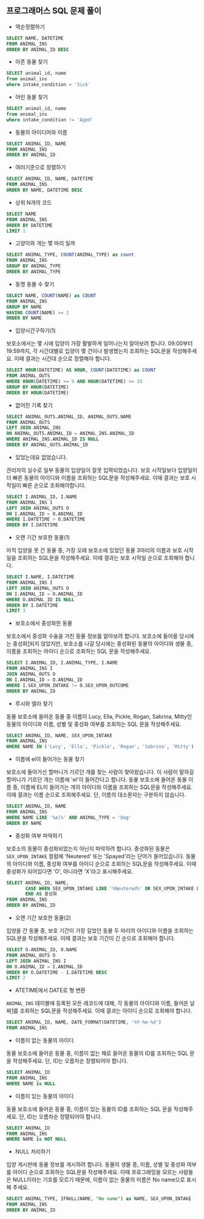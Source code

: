 ## 프로그래머스 SQL 문제 풀이

- 역순정렬하기

~~~sql
SELECT NAME, DATETIME
FROM ANIMAL_INS
ORDER BY ANIMAL_ID DESC
~~~

- 아픈 동물 찾기

~~~sql
SELECT animal_id, name
from animal_ins
where intake_condition = 'Sick'
~~~

- 어린 동물 찾기

~~~sql
SELECT animal_id, name
from animal_ins
where intake_condition != 'Aged'
~~~

- 동물의 아이디어와 이름

~~~sql
SELECT ANIMAL_ID, NAME
FROM ANIMAL_INS
ORDER BY ANIMAL_ID
~~~

- 여러기준으로 정렬하기

~~~sql
SELECT ANIMAL_ID, NAME, DATETIME
FROM ANIMAL_INS
ORDER BY NAME, DATETIME DESC
~~~

- 상위 N개의 코드

~~~sql
SELECT NAME
FROM ANIMAL_INS
ORDER BY DATETIME 
LIMIT 1	
~~~

- 고양이와 개는 몇 마리 일까

~~~sql
SELECT ANIMAL_TYPE, COUNT(ANIMAL_TYPE) as count
FROM ANIMAL_INS
GROUP BY ANIMAL_TYPE
ORDER BY ANIMAL_TYPE
~~~

- 동명 동물 수 찾기

~~~sql
SELECT NAME, COUNT(NAME) as COUNT
FROM ANIMAL_INS
GROUP BY NAME
HAVING COUNT(NAME) >= 2
ORDER BY NAME
~~~

- 입양시간구하기(1)

보호소에서는 몇 시에 입양이 가장 활발하게 일어나는지 알아보려 합니다. 09:00부터 19:59까지, 각 시간대별로 입양이 몇 건이나 발생했는지 조회하는 SQL문을 작성해주세요. 이때 결과는 시간대 순으로 정렬해야 합니다.

~~~sql
SELECT HOUR(DATETIME) AS HOUR, COUNT(DATETIME) as COUNT
FROM ANIMAL_OUTS
WHERE HOUR(DATETIME) >= 9 AND HOUR(DATETIME) <= 19
GROUP BY HOUR(DATETIME)
ORDER BY HOUR(DATETIME) 
~~~

- 없어진 기록 찾기

~~~sql
SELECT ANIMAL_OUTS.ANIMAL_ID, ANIMAL_OUTS.NAME
FROM ANIMAL_OUTS
LEFT JOIN ANIMAL_INS
ON ANIMAL_OUTS.ANIMAL_ID = ANIMAL_INS.ANIMAL_ID
WHERE ANIMAL_INS.ANIMAL_ID IS NULL
ORDER BY ANIMAL_OUTS.ANIMAL_ID
~~~

- 있었는데요 없었습니다.

관리자의 실수로 일부 동물의 입양일이 잘못 입력되었습니다. 보호 시작일보다 입양일이 더 빠른 동물의 아이디와 이름을 조회하는 SQL문을 작성해주세요. 이때 결과는 보호 시작일이 빠른 순으로 조회해야합니다.

~~~sql
SELECT I.ANIMAL_ID, I.NAME
FROM ANIMAL_INS I
LEFT JOIN ANIMAL_OUTS O
ON I.ANIMAL_ID = O.ANIMAL_ID
WHERE I.DATETIME > O.DATETIME
ORDER BY I.DATETIME 
~~~

- 오랜 기간 보호한 동물(1)

아직 입양을 못 간 동물 중, 가장 오래 보호소에 있었던 동물 3마리의 이름과 보호 시작일을 조회하는 SQL문을 작성해주세요. 이때 결과는 보호 시작일 순으로 조회해야 합니다.

~~~sql
SELECT I.NAME, I.DATETIME
FROM ANIMAL_INS I
LEFT JOIN ANIMAL_OUTS O
ON I.ANIMAL_ID = O.ANIMAL_ID
WHERE O.ANIMAL_ID IS NULL
ORDER BY I.DATETIME
LIMIT 3		
~~~

- 보호소에서 중성화한 동물

보호소에서 중성화 수술을 거친 동물 정보를 알아보려 합니다. 보호소에 들어올 당시에는 중성화[1](https://programmers.co.kr/learn/courses/30/lessons/59045#fn1)되지 않았지만, 보호소를 나갈 당시에는 중성화된 동물의 아이디와 생물 종, 이름을 조회하는 아이디 순으로 조회하는 SQL 문을 작성해주세요.

~~~sql
SELECT I.ANIMAL_ID, I.ANIMAL_TYPE, I.NAME
FROM ANIMAL_INS I
JOIN ANIMAL_OUTS O
ON I.ANIMAL_ID = O.ANIMAL_ID
WHERE I.SEX_UPON_INTAKE != O.SEX_UPON_OUTCOME
ORDER BY ANIMAL_ID
~~~

- 루시와 엘라 찾기

동물 보호소에 들어온 동물 중 이름이 Lucy, Ella, Pickle, Rogan, Sabrina, Mitty인 동물의 아이디와 이름, 성별 및 중성화 여부를 조회하는 SQL 문을 작성해주세요.

~~~sql
SELECT ANIMAL_ID, NAME, SEX_UPON_INTAKE
FROM ANIMAL_INS 
WHERE NAME IN ('Lucy', 'Ella', 'Pickle', 'Rogan', 'Sabrina', 'Mitty')
~~~

- 이름에 el이 들어가는 동물 찾기

보호소에 돌아가신 할머니가 기르던 개를 찾는 사람이 찾아왔습니다. 이 사람이 말하길 할머니가 기르던 개는 이름에 'el'이 들어간다고 합니다. 동물 보호소에 들어온 동물 이름 중, 이름에 EL이 들어가는 개의 아이디와 이름을 조회하는 SQL문을 작성해주세요. 이때 결과는 이름 순으로 조회해주세요. 단, 이름의 대소문자는 구분하지 않습니다.

~~~sql
SELECT ANIMAL_ID, NAME
FROM ANIMAL_INS
WHERE NAME LIKE '%el%' AND ANIMAL_TYPE = 'Dog'
ORDER BY NAME
~~~

- 중성화 여부 파악하기

보호소의 동물이 중성화되었는지 아닌지 파악하려 합니다. 중성화된 동물은 `SEX_UPON_INTAKE` 컬럼에 'Neutered' 또는 'Spayed'라는 단어가 들어있습니다. 동물의 아이디와 이름, 중성화 여부를 아이디 순으로 조회하는 SQL문을 작성해주세요. 이때 중성화가 되어있다면 'O', 아니라면 'X'라고 표시해주세요.

~~~sql
SELECT ANIMAL_ID, NAME, 
       CASE WHEN SEX_UPON_INTAKE LIKE '%Neutered%' OR SEX_UPON_INTAKE LIKE '%Spayed%' THEN 'O' ELSE 'X' 
       END AS 중성화
FROM ANIMAL_INS
ORDER BY ANIMAL_ID
~~~

- 오랜 기간 보호한 동물(2)

입양을 간 동물 중, 보호 기간이 가장 길었던 동물 두 마리의 아이디와 이름을 조회하는 SQL문을 작성해주세요. 이때 결과는 보호 기간이 긴 순으로 조회해야 합니다.

~~~sql
SELECT O.ANIMAL_ID, O.NAME
FROM ANIMAL_OUTS O
LEFT JOIN ANIMAL_INS I
ON O.ANIMAL_ID = I.ANIMAL_ID
ORDER BY O.DATETIME - I.DATETIME DESC
LIMIT 2
~~~

- ATETIME에서 DATE로 형 변환

`ANIMAL_INS` 테이블에 등록된 모든 레코드에 대해, 각 동물의 아이디와 이름, 들어온 날짜[1](https://programmers.co.kr/learn/courses/30/lessons/59414#fn1)를 조회하는 SQL문을 작성해주세요. 이때 결과는 아이디 순으로 조회해야 합니다.

~~~sql
SELECT ANIMAL_ID, NAME, DATE_FORMAT(DATETIME, '%Y-%m-%d')
FROM ANIMAL_INS
~~~

- 이름이 없는 동물의 아이디

동물 보호소에 들어온 동물 중, 이름이 없는 채로 들어온 동물의 ID를 조회하는 SQL 문을 작성해주세요. 단, ID는 오름차순 정렬되어야 합니다.

~~~sql
SELECT ANIMAL_ID
FROM ANIMAL_INS
WHERE NAME is NULL
~~~

- 이름이 있는 동물의 아이디

동물 보호소에 들어온 동물 중, 이름이 있는 동물의 ID를 조회하는 SQL 문을 작성해주세요. 단, ID는 오름차순 정렬되어야 합니다.

~~~sql
SELECT ANIMAL_ID
FROM ANIMAL_INS
WHERE NAME is NOT NULL	
~~~

- NULL 처리하기

입양 게시판에 동물 정보를 게시하려 합니다. 동물의 생물 종, 이름, 성별 및 중성화 여부를 아이디 순으로 조회하는 SQL문을 작성해주세요. 이때 프로그래밍을 모르는 사람들은 NULL이라는 기호를 모르기 때문에, 이름이 없는 동물의 이름은 No name으로 표시해 주세요.

~~~sql
SELECT ANIMAL_TYPE, IFNULL(NAME, "No name") as NAME, SEX_UPON_INTAKE
FROM ANIMAL_INS
ORDER BY ANIMAL_ID
~~~

